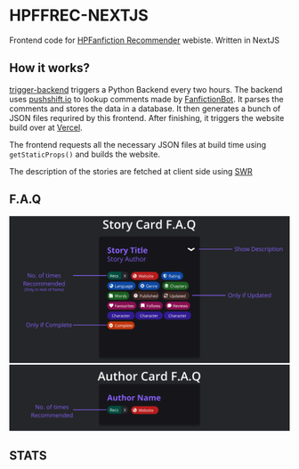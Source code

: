 # HPFFREC-NEXTJS
Frontend code for [HPFanfiction Recommender](https://hpffrec.hackesta.org/) webiste. Written in NextJS

## How it works?
[trigger-backend](.github/workflows/trigger-backend.yml) triggers a Python Backend every two hours. The backend uses [pushshift.io](https://pushshift.io) to lookup comments made by [FanfictionBot](https://github.com/FanfictionBot/). It parses the comments and stores the data in a database. It then generates a bunch of JSON files requrired by this frontend.
After finishing, it triggers the website build over at [Vercel](https://vercel.com/).

The frontend requests all the necessary JSON files at build time using `getStaticProps()` and builds the website.

The description of the stories are fetched at client side using [SWR](https://swr.vercel.app/)

## F.A.Q
![story_faq](public/story_faq.svg)
![author_faq](public/author_faq.svg)

## STATS
